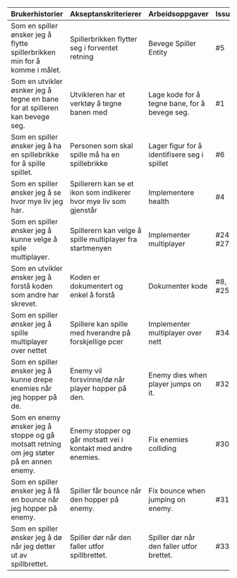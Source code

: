 | Brukerhistorier                                                              | Akseptanskriterierer                                    | Arbeidsoppgaver                               |  Issues  |
| -----------------------------------------------------------------------------| --------------------------------------------------------|-----------------------------------------------| --------------------------------------------------------|
| Som en spiller ønsker jeg å flytte spillerbrikken min for å komme i målet.   | Spillerbrikken flytter seg i forventet retning          | Bevege Spiller Entity                         | #5                      |
| Som en utvikler øsnker jeg å tegne en bane for at spilleren kan bevege seg.  | Utvikleren har et verktøy å tegne banen med   | Lage kode for å tegne bane, for å bevege seg.   | #1                        |
| Som en spiller ønsker jeg å ha en spillebrikke for å spille spillet.         | Personen som skal spille må ha en spillebrikke          | Lager figur for å identifisere seg i spillet  | #6                       |
| Som en spiller ønsker jeg å se hvor mye liv jeg har.                         | Spillerern kan se et ikon som indikerer hvor mye liv som gjenstår         | Implementere health |  #4                   |
| Som en spiller ønsker jeg å kunne velge å spile multiplayer.                 | Spillerern kan velge å spille multiplayer fra startmenyen         | Implementer multiplayer | #24, #27     |
| Som en utvikler ønsker jeg å forstå koden som andre har skrevet.             | Koden er dokumentert og enkel å forstå          | Dokumenter kode |  #8, #25      |  
| Som en spiller ønsker jeg å spille multiplayer over nettet                   | Spillere kan spille med hverandre på forskjellige pcer           | Implementer multiplayer over nett |   #34     |               
| Som en spiller ønsker jeg å kunne drepe enemies når jeg hopper på de.        | Enemy vil forsvinne/dø når player hopper på den. | Enemy dies when player jumps on it. | #32
| Som en enemy ønsker jeg å stoppe og gå motsatt retning om jeg støter på en annen enemy. | Enemy stopper og går motsatt vei i kontakt med andre enemies. | Fix enemies colliding | #30 
| Som en spiller ønsker jeg å få en bounce når jeg hopper på enemy. | Spiller får bounce når den hopper på enemy. | Fix bounce when jumping on enemy. | #31
| Som en spiller ønsker jeg å dø når jeg detter ut av spillbrettet. | Spiller dør når den faller utfor spillbrettet. | Spiller dør når den faller utfor brettet. | #33

